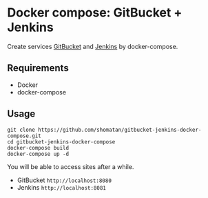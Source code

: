 # Docker compose: GitBucket + Jenkins

Create services [GitBucket](https://github.com/gitbucket/gitbucket) and [Jenkins](https://jenkins.io/) by docker-compose.

## Requirements
- Docker
- docker-compose

## Usage
    git clone https://github.com/shomatan/gitbucket-jenkins-docker-compose.git
    cd gitbucket-jenkins-docker-compose
    docker-compose build
    docker-compose up -d

You will be able to access sites after a while.

- GitBucket `http://localhost:8080`
- Jenkins `http://localhost:8081`